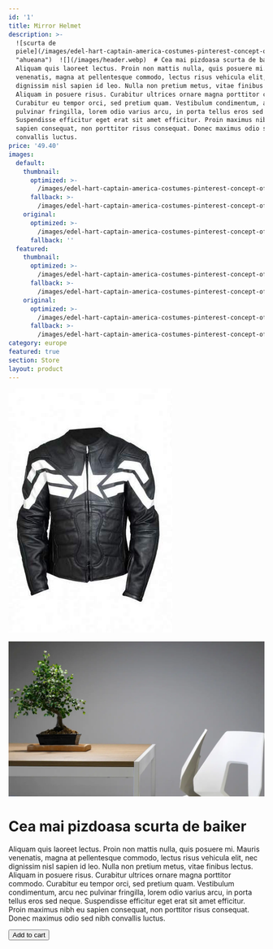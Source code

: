 ```yaml
---
id: '1'
title: Mirror Helmet
description: >-
  ![scurta de
  piele](/images/edel-hart-captain-america-costumes-pinterest-concept-of-winter-motorcycle-gear-of-winter-motorcycle-gear_large.jpg
  "ahueana")  ![](/images/header.webp)  # Cea mai pizdoasa scurta de baiker 
  Aliquam quis laoreet lectus. Proin non mattis nulla, quis posuere mi. Mauris
  venenatis, magna at pellentesque commodo, lectus risus vehicula elit, nec
  dignissim nisl sapien id leo. Nulla non pretium metus, vitae finibus lectus.
  Aliquam in posuere risus. Curabitur ultrices ornare magna porttitor commodo.
  Curabitur eu tempor orci, sed pretium quam. Vestibulum condimentum, arcu nec
  pulvinar fringilla, lorem odio varius arcu, in porta tellus eros sed neque.
  Suspendisse efficitur eget erat sit amet efficitur. Proin maximus nibh eu
  sapien consequat, non porttitor risus consequat. Donec maximus odio sed nibh
  convallis luctus. 
price: '49.40'
images:
  default:
    thumbnail:
      optimized: >-
        /images/edel-hart-captain-america-costumes-pinterest-concept-of-winter-motorcycle-gear-of-winter-motorcycle-gear_large.jpg
      fallback: >-
        /images/edel-hart-captain-america-costumes-pinterest-concept-of-winter-motorcycle-gear-of-winter-motorcycle-gear_large.jpg
    original:
      optimized: >-
        /images/edel-hart-captain-america-costumes-pinterest-concept-of-winter-motorcycle-gear-of-winter-motorcycle-gear_large.jpg
      fallback: ''
  featured:
    thumbnail:
      optimized: >-
        /images/edel-hart-captain-america-costumes-pinterest-concept-of-winter-motorcycle-gear-of-winter-motorcycle-gear_large.jpg
      fallback: >-
        /images/edel-hart-captain-america-costumes-pinterest-concept-of-winter-motorcycle-gear-of-winter-motorcycle-gear_large.jpg
    original:
      optimized: >-
        /images/edel-hart-captain-america-costumes-pinterest-concept-of-winter-motorcycle-gear-of-winter-motorcycle-gear_large.jpg
      fallback: >-
        /images/edel-hart-captain-america-costumes-pinterest-concept-of-winter-motorcycle-gear-of-winter-motorcycle-gear_large.jpg
category: europe
featured: true
section: Store
layout: product
---
```

![scurta de piele](/images/edel-hart-captain-america-costumes-pinterest-concept-of-winter-motorcycle-gear-of-winter-motorcycle-gear_large.jpg "ahueana")

![](/images/header.webp)

# Cea mai pizdoasa scurta de baiker

Aliquam quis laoreet lectus. Proin non mattis nulla, quis posuere mi. Mauris venenatis, magna at pellentesque commodo, lectus risus vehicula elit, nec dignissim nisl sapien id leo. Nulla non pretium metus, vitae finibus lectus. Aliquam in posuere risus. Curabitur ultrices ornare magna porttitor commodo. Curabitur eu tempor orci, sed pretium quam. Vestibulum condimentum, arcu nec pulvinar fringilla, lorem odio varius arcu, in porta tellus eros sed neque. Suspendisse efficitur eget erat sit amet efficitur. Proin maximus nibh eu sapien consequat, non porttitor risus consequat. Donec maximus odio sed nibh convallis luctus. 

<button class="snipcart-add-item"
  data-item-id="starry-night"
  data-item-price="79.99"
  data-item-url="/paintings/starry-night"
  data-item-description="High-quality replica of The Starry Night by the Dutch post-impressionist painter Vincent van Gogh."
  data-item-image="/assets/images/starry-night.jpg"
  data-item-name="# scurta de baiker">   Add to cart
</button>